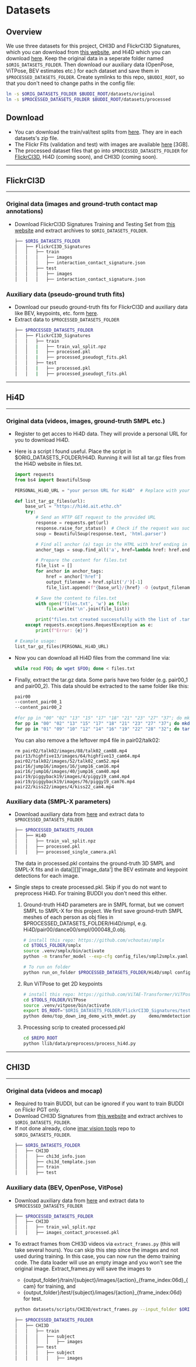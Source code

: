 # Datasets

## Overview
We use three datasets for this project, CHI3D and FlickrCI3D Signatures, which you can download 
from [this website](https://ci3d.imar.ro/download), and Hi4D which you can download [here](https://yifeiyin04.github.io/Hi4D/#dataset). 
Keep the original data in a seperate folder named `$ORIG_DATASETS_FOLDER`. Then download our auxiliary data (OpenPose, ViTPose, BEV estimates etc.)
for each dataset and save them in `$PROCESSED_DATASETS_FOLDER`. Create symlinks to this repo, `$BUDDI_ROOT`, so that you don't need to change 
paths in the config file:

```bash
ln -s $ORIG_DATASETS_FOLDER $BUDDI_ROOT/datasets/original
ln -s $PROCESSED_DATASETS_FOLDER $BUDDI_ROOT/datasets/processed
```

## Download
- You can download the train/val/test splits from [here](https://drive.google.com/drive/folders/1mgV2AwzOhEm2twCpKUJhc1WVL5AYjpXM?usp=sharing). They are in each datasets's zip file.
- The Flickr Fits (validation and test) with images are available [here](https://drive.google.com/file/d/1jnZx0ZwN6HOdwqbPCrNRNxCFAWRAsUtL/view?usp=sharing) [3GB].
- The processed dataset files that go into `$PROCESSED_DATASETS_FOLDER` for [FlickrCI3D](https://drive.google.com/file/d/19DAKL4DwPn9haxzSL9kxd0_3yAMblTJx/view?usp=sharing), Hi4D (coming soon), and CHI3D (coming soon).

------------
## FlickrCI3D
------------
### Original data (images and ground-truth contact map annotations)
- Download FlickrCI3D Signatures Training and Testing Set from [this website](https://ci3d.imar.ro/download) and extract archives to `$ORIG_DATASETS_FOLDER`.
    ```bash
    ├── $ORIG_DATASETS_FOLDER
    │   ├── FlickrCI3D_Signatures
    │   │   ├── train
    │   │   │   ├── images
    │   │   │   ├── interaction_contact_signature.json    
    │   │   ├── test
    │   │   │   ├── images
    │   │   │   ├── interaction_contact_signature.json   
    ```

### Auxiliary data (pseudo-ground truth fits)
- Download our pseudo ground-truth fits for FlickrCI3D and auxiliary data like BEV, keypoints, etc. form [here](https://drive.google.com/file/d/19DAKL4DwPn9haxzSL9kxd0_3yAMblTJx/view?usp=sharing).
- Extract data to `$PROCESSED_DATASETS_FOLDER`
    ```bash
    ├── $PROCESSED_DATASETS_FOLDER
    │   ├── FlickrCI3D_Signatures
    │   │   ├── train 
    │   │   |   ├── train_val_split.npz 
    │   │   |   ├── processed.pkl
    │   │   |   ├── processed_pseudogt_fits.pkl
    │   │   ├── test
    │   │   |   ├── processed.pkl
    │   │   |   ├── processed_pseudogt_fits.pkl
    ```

----------
## Hi4D
------------
### Original data (videos, images, ground-truth SMPL etc.)
- Register to get acces to Hi4D data. They will provide a personal URL for you to download Hi4D. 
- Here is a script I found useful. Place the script in $ORIG_DATASETS_FOLDER/Hi4D. Running it will list all tar.gz files from the Hi4D website in files.txt.
    ```python
    import requests
    from bs4 import BeautifulSoup

    PERSONAL_Hi4D_URL = "your person URL for Hi4D"  # Replace with your desired URL

    def list_tar_gz_files(url):
        base_url = "https://hi4d.ait.ethz.ch"
        try:
            # Send an HTTP GET request to the provided URL
            response = requests.get(url)
            response.raise_for_status()  # Check if the request was successful
            soup = BeautifulSoup(response.text, 'html.parser')

            # Find all anchor (a) tags in the HTML with href ending in .tar.gz
            anchor_tags = soup.find_all('a', href=lambda href: href.endswith('.tar.gz'))

            # Prepare the content for files.txt
            file_list = []
            for anchor in anchor_tags:
                href = anchor['href']
                output_filename = href.split('/')[-1]
                file_list.append(f"{base_url}/{href} -O {output_filename}")

            # Save the content to files.txt
            with open('files.txt', 'w') as file:
                file.write('\n'.join(file_list))

            print("files.txt created successfully with the list of .tar.gz files.")
        except requests.exceptions.RequestException as e:
            print(f"Error: {e}")

    # Example usage:
    list_tar_gz_files(PERSONAL_Hi4D_URL)
    ```
- Now you can download all Hi4D files from the command line via: 
    ```bash
    while read FOO; do wget $FOO; done < files.txt
    ```

- Finally, extract the tar.gz data. Some paris have two folder (e.g. pair00_1 and pair00_2). This data should be extracted to the same folder like this: 
    ```bash
    pair00
    --content_pair00_1
    --content_pair00_2
    ```

    ```bash
    #for pp in "00" "02" "13" "15" "17" "18" "21" "23" "27" "37"; do mkdir pair$pp && mv pair$pp\_1/* pair$pp/ && mv pair$pp\_2/* pair$pp/ && rm -r pair$pp\_1 pair$pp\_2; done
    for pp in "00" "02" "13" "15" "17" "18" "21" "23" "27" "37"; do mkdir pair$pp && tar xf pair$pp\_1.tar.gz -C pair$pp --strip-components 1 && tar xf pair$pp\_2.tar.gz -C pair$pp --strip-components 1; done
    for pp in "01" "09" "10" "12" "14" "16" "19" "22" "28" "32"; do tar xf pair$pp.tar.gz; done

    ```

    You can also remove a the leftover mp4 file in pair02/talk02:
    ```
    rm pair02/talk02/images/88/talk02_cam88.mp4 pair13/highfive13/images/64/highfive13_cam64.mp4 pair02/talk02/images/52/talk02_cam52.mp4 pair16/jump16/images/16/jump16_cam16.mp4 pair16/jump16/images/40/jump16_cam40.mp4 pair19/piggyback19/images/4/piggy19_cam4.mp4 pair19/piggyback19/images/76/piggy19_cam76.mp4 pair22/kiss22/images/4/kiss22_cam4.mp4
    ```

### Auxiliary data (SMPL-X parameters)
- Download auxiliary data from [here](url.url) and extract data to `$PROCESSED_DATASETS_FOLDER`
    ```bash
    ├── $PROCESSED_DATASETS_FOLDER
    │   ├── Hi4D
    │   │   ├── train_val_split.npz 
    │   │   ├── processed.pkl
    │   │   ├── processed_single_camera.pkl
    ```

    The data in processed.pkl contains the ground-truth 3D SMPL and SMPL-X fits and in data[<PAIR>][<ACTION>]['image_data'] the BEV estimate and keypoint detections for each image.

- Single steps to create processed.pkl. Skip if you do not want to preprocess Hi4D. For training BUDDI you don't need this either.
    1) Ground-truth Hi4D parameters are in SMPL format, but we convert SMPL to SMPL-X for this project. We first save ground-truth SMPL
    meshes of each person as obj files in $PROCESSED_DATASETS_FOLDER/Hi4D/smpl, e.g. Hi4D/pair00/dance00/smpl/000048_0.obj.
        ```bash
        # install this repo: https://github.com/vchoutas/smplx
        cd $TOOLS_FOLDER/smplx
        source .venv/smplx/bin/activate
        python -m transfer_model --exp-cfg config_files/smpl2smplx.yaml

        # To run on folder
        python run_on_folder $PROCESSED_DATASETS_FOLDER/Hi4D/smpl config_files/smpl2smplx.yaml
        ```

    2) Run ViTPose to get 2D keypoints
        ```bash
        # install this repo: https://github.com/ViTAE-Transformer/ViTPose
        cd $TOOLS_FOLDER/ViTPose
        source .venv/vitpose/bin/activate
        export DS_ROOT='$ORIG_DATASETS_FOLDER/FlickrCI3D_Signatures/test'
        python demo/top_down_img_demo_with_mmdet.py     demo/mmdetection_cfg/faster_rcnn_r50_fpn_coco.py     https://download.openmmlab.com/mmdetection/v2.0/faster_rcnn/faster_rcnn_r50_fpn_1x_coco/faster_rcnn_r50_fpn_1x_coco_20200130-047c8118.pth     configs/wholebody/2d_kpt_sview_rgb_img/topdown_heatmap/coco-wholebody/hrnet_w48_coco_wholebody_384x288_dark_plus.py     https://download.openmmlab.com/mmpose/top_down/hrnet/hrnet_w48_coco_wholebody_384x288_dark-f5726563_20200918.pth     --img-root $DS_ROOT/images/  --out-img-root $DS_ROOT/keypoints/vitposeplus_images --out-res-root $DS_ROOT/keypoints/vitposeplus
        ```

    3) Processing scrip to created processed.pkl
        ``` bash
        cd $REPO_ROOT
        python llib/data/preprocess/process_hi4d.py
        ```

----------
## CHI3D
------------
### Original data (videos and mocap)
- Required to train BUDDI, but can be ignored if you want to train BUDDI on Flickr PGT only.
- Download CHI3D Signatures from [this website](https://ci3d.imar.ro/download) and extract archives to `$ORIG_DATASETS_FOLDER`.
- If not done already, clone [imar vision tools](https://github.com/sminchisescu-research/imar_vision_datasets_tools.git) repo to `$ORIG_DATASETS_FOLDER`.
    ```bash
    ├── $ORIG_DATASETS_FOLDER
    │   ├── CHI3D
    │   │   ├── chi3d_info.json
    │   │   ├── chi3d_template.json
    │   │   ├── train
    │   │   ├── test
    ```

### Auxiliary data (BEV, OpenPose, VitPose)
- Download auxiliary data from [here](url.url) and extract data to `$PROCESSED_DATASETS_FOLDER`
    ```bash
    ├── $PROCESSED_DATASETS_FOLDER
    │   ├── CHI3D
    │   │   ├── train_val_split.npz 
    │   │   ├── images_contact_processed.pkl 
    ```

- To extract frames from CHI3D videos via `extract_frames.py` (this will take several hours).
    You can skip this step since the images and not used during training. In this case, you can now run the demo training code. 
    The data loader will use an empty image and you won't see the original image. Extract_frames.py will save the images to
    - {output_folder}/train/{subject}/images/{action}\_{frame_index:06d}\_{cam} for training, and
    - {output_folder}/test/{subject}/images/{action}\_{frame_index:06d} for test.
    ```bash
    python datasets/scripts/CHI3D/extract_frames.py --input_folder $ORIG_DATASETS_FOLDER/CHI3D --output_folder $PROCESSED_DATASETS_FOLDER/CHI3D --sequence all
    ```
    ```bash
    ├── $PROCESSED_DATASETS_FOLDER
    │   ├── CHI3D
    │   │   ├── train
    │   │   │   ├── subject
    │   │   │   │   ├── images
    │   │   ├── test
    │   │   │   ├── subject
    │   │   │   │   ├── images
    ```

